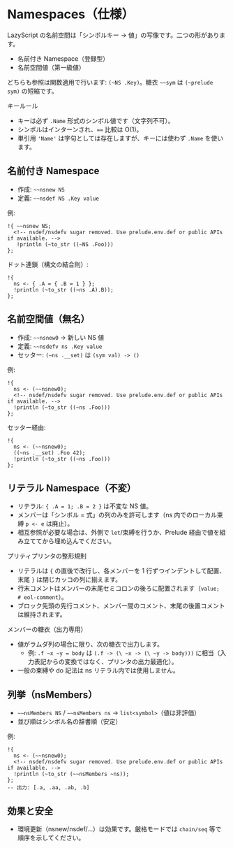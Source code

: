 # Namespaces（仕様）

LazyScript の名前空間は「シンボルキー → 値」の写像です。二つの形があります。

- 名前付き Namespace（登録型）
- 名前空間値（第一級値）

どちらも参照は関数適用で行います: `(~NS .Key)`。糖衣 `~~sym` は `(~prelude sym)` の短縮です。

キールール
- キーは必ず `.Name` 形式のシンボル値です（文字列不可）。
- シンボルはインターンされ、`==` 比較は O(1)。
- 単引用 `'Name'` は字句としては存在しますが、キーには使わず `.Name` を使います。

## 名前付き Namespace

- 作成: `~~nsnew NS`
- 定義: `~~nsdef NS .Key value`

例:

```
!{ ~~nsnew NS;
  <!-- nsdef/nsdefv sugar removed. Use prelude.env.def or public APIs if available. -->
   !println (~to_str ((~NS .Foo)))
};
```

ドット連鎖（構文の結合則）:

```
!{
  ns <- { .A = { .B = 1 } };
  !println (~to_str ((~ns .A).B));
};
```

## 名前空間値（無名）

- 作成: `~~nsnew0` → 新しい NS 値
- 定義: `~~nsdefv ns .Key value`
- セッター: `(~ns .__set)` は `(sym val) -> ()`

例:

```
!{
  ns <- (~~nsnew0);
  <!-- nsdef/nsdefv sugar removed. Use prelude.env.def or public APIs if available. -->
  !println (~to_str ((~ns .Foo)))
};
```

セッター経由:

```
!{
  ns <- (~~nsnew0);
  ((~ns .__set) .Foo 42);
  !println (~to_str ((~ns .Foo)))
};
```

## リテラル Namespace（不変）

- リテラル: `{ .A = 1; .B = 2 }` は不変な NS 値。
- メンバーは「シンボル = 式」の列のみを許可します（ns 内でのローカル束縛 `p <- e` は廃止）。
- 相互参照が必要な場合は、外側で `let`/束縛を行うか、Prelude 経由で値を組み立ててから埋め込んでください。

プリティプリンタの整形規則

- リテラルは `{` の直後で改行し、各メンバーを 1 行ずつインデントして配置、末尾 `}` は閉じカッコの列に揃えます。
- 行末コメントはメンバーの末尾セミコロンの後ろに配置されます（`value;  # eol-comment`）。
- ブロック先頭の先行コメント、メンバー間のコメント、末尾の後置コメントは維持されます。

メンバーの糖衣（出力専用）

- 値がラムダ列の場合に限り、次の糖衣で出力します。
  - 例: `.f ~x ~y = body` は `(.f -> (\ ~x -> (\ ~y -> body)))` に相当（入力表記からの変換ではなく、プリンタの出力最適化）。
- 一般の束縛や do 記法は ns リテラル内では使用しません。

## 列挙（nsMembers）

- `~~nsMembers NS` / `~~nsMembers ns` → `list<symbol>`（値は非評価）
- 並び順はシンボル名の辞書順（安定）

例:

```
!{
  ns <- (~~nsnew0);
  <!-- nsdef/nsdefv sugar removed. Use prelude.env.def or public APIs if available. -->
  !println (~to_str (~~nsMembers ~ns));
};
-- 出力: [.a, .aa, .ab, .b]
```

## 効果と安全

- 環境更新（nsnew/nsdef/...）は効果です。厳格モードでは `chain/seq` 等で順序を示してください。

